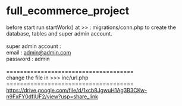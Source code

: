 # full_ecommerce_project

before start run startWork() at >> : migrations/conn.php to create the database, tables and super admin account. <br><br>
super admin account : <br>
email : admin@admin.com <br>
password : admin <br><br>
=====================================<br>
change the file in >>> inc/url.php
=====================================<br>
https://drive.google.com/file/d/1xcb8JgwuH1Ag3B3CKw-n9FxFY0dfIUF2/view?usp=share_link
